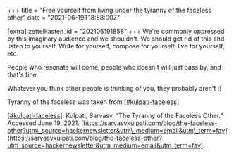 +++
title = "Free yourself from living under the tyranny of the faceless other"
date = "2021-06-19T18:58:00Z"

[extra]
zettelkasten_id = "202106191858"
+++
We're commonly oppressed by this imaginary audience and we shouldn't. We should get rid of this and listen to yourself. Write for yourself, compose for yourself, live for yourself, etc.

People who resonate will come, people who doesn't will just pass by, and that's fine.

Whatever you think other people is thinking of you, they probably aren't :)

Tyranny of the faceless was taken from [[#kulpati-faceless](/zettelkasten/tags/kulpati-faceless)]

[[#kulpati-faceless](/zettelkasten/tags/kulpati-faceless)]: Kulpati, Sarvasv. “The Tyranny of the Faceless Other.” Accessed June 19, 2021. [https://sarvasvkulpati.com/blog/the-faceless-other?utm\_source=hackernewsletter&utm\_medium=email&utm\_term=fav](https://sarvasvkulpati.com/blog/the-faceless-other?utm_source=hackernewsletter&utm_medium=email&utm_term=fav).
